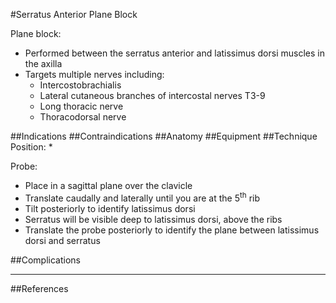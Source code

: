 #Serratus Anterior Plane Block

Plane block:
* Performed between the serratus anterior and latissimus dorsi muscles in the axilla
* Targets multiple nerves including:
	* Intercostobrachialis
	* Lateral cutaneous branches of intercostal nerves T3-9
	* Long thoracic nerve
	* Thoracodorsal nerve

##Indications
##Contraindications
##Anatomy
##Equipment
##Technique
Position:
* 


Probe:
* Place in a sagittal plane over the clavicle
* Translate caudally and laterally until you are at the 5<sup>th</sup> rib
* Tilt posteriorly to identify latissimus dorsi
* Serratus will be visible deep to latissimus dorsi, above the ribs
* Translate the probe posteriorly to identify the plane between latissimus dorsi and serratus

##Complications

---
##References